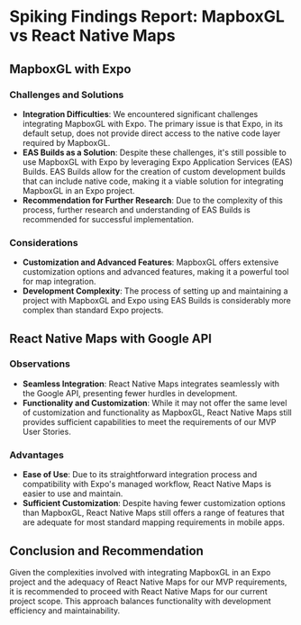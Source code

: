 # Spiking Findings Report: MapboxGL vs React Native Maps

## MapboxGL with Expo

### Challenges and Solutions
- **Integration Difficulties**: We encountered significant challenges integrating MapboxGL with Expo. The primary issue is that Expo, in its default setup, does not provide direct access to the native code layer required by MapboxGL.
- **EAS Builds as a Solution**: Despite these challenges, it's still possible to use MapboxGL with Expo by leveraging Expo Application Services (EAS) Builds. EAS Builds allow for the creation of custom development builds that can include native code, making it a viable solution for integrating MapboxGL in an Expo project.
- **Recommendation for Further Research**: Due to the complexity of this process, further research and understanding of EAS Builds is recommended for successful implementation.

### Considerations
- **Customization and Advanced Features**: MapboxGL offers extensive customization options and advanced features, making it a powerful tool for map integration.
- **Development Complexity**: The process of setting up and maintaining a project with MapboxGL and Expo using EAS Builds is considerably more complex than standard Expo projects.

## React Native Maps with Google API

### Observations
- **Seamless Integration**: React Native Maps integrates seamlessly with the Google API, presenting fewer hurdles in development.
- **Functionality and Customization**: While it may not offer the same level of customization and functionality as MapboxGL, React Native Maps still provides sufficient capabilities to meet the requirements of our MVP User Stories.

### Advantages
- **Ease of Use**: Due to its straightforward integration process and compatibility with Expo's managed workflow, React Native Maps is easier to use and maintain.
- **Sufficient Customization**: Despite having fewer customization options than MapboxGL, React Native Maps still offers a range of features that are adequate for most standard mapping requirements in mobile apps.

## Conclusion and Recommendation
Given the complexities involved with integrating MapboxGL in an Expo project and the adequacy of React Native Maps for our MVP requirements, it is recommended to proceed with React Native Maps for our current project scope. This approach balances functionality with development efficiency and maintainability.
